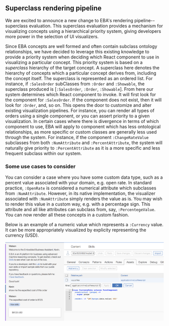 ## Superclass rendering pipeline

We are excited to announce a new change to EBA's rendering pipeline--superclass evaluation. This superclass evaluation provides a mechanism for visualizing concepts using a hierarchical priority system, giving developers more power in the selection of UI visualizers.

Since EBA concepts are well formed and often contain subclass ontology relationships, we have decided to leverage this existing knowledge to provide a priority system when deciding which React component to use in visualizing a particular concept. This priority system is based on a _superclass_ hierarchy of the target concept. A superclass here denotes the hierarchy of concepts which a particular concept derives from, including the concept itself. The superclass is represented as an ordered list. For instance, if `:SalesOrder` subClasses from `:Order` and `:Showable`, the superclass produced is [`:SalesOrder`, `:Order`, `:Showable`]. From here our system determines which React component to invoke. It will first look for the component for `:SalesOrder`. If the component does not exist, then it will look for `:Order`, and, so on. This opens the door to customize and alter existing visualization pipelines. For instance, you can render all types of orders using a single component, or you can assert priority to a given visualization. In certain cases where there is divergence in terms of which component to use, EBA will apply to component which has less ontological relationships, as more specific or custom classes are generally less used through the system. For instance, if the component `:ChangeRateValue` subclasses from both `:NumAttribute` and `:PercentAttribute`, the system will naturally give priority to `:PercentAttribute` as it is a more specific and less frequent subclass within our system.

### Some use cases to consider

You can consider a case where you have some custom data type, such as a percent value associated with your domain, e.g. open rate. In standard practice, `:OpenRate` is considered a numerical attribute which subclasses from `:NumAttribute`. However, in its native implementation, the visualizer associated with `:NumAttribute` simply renders the value as is. You may wish to render this value in a custom way, e.g. with a percentage sign. This attribute and all like attributes can subclass from, say, `:PercentegeValue`. You can now render all these concepts in a custom fashion.


Below is an example of a numeric value which represents a `:Currency` value. It can be more appropriately visualized by explicity representing the currency (USD). 

[![Superclass currency](../images/superclass-currency.png "Superclass currency")](../images/superclass-currency.png)
